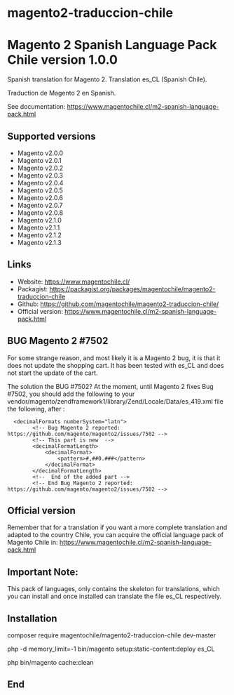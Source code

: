 # magento2-traduccion-chile
# Magento 2 Spanish Language Pack Chile version 1.0.0

Spanish translation for Magento 2. Translation es_CL (Spanish Chile).

Traduction de Magento 2 en Spanish.

See documentation: https://www.magentochile.cl/m2-spanish-language-pack.html


## Supported versions

* Magento v2.0.0
* Magento v2.0.1
* Magento v2.0.2
* Magento v2.0.3
* Magento v2.0.4
* Magento v2.0.5
* Magento v2.0.6
* Magento v2.0.7
* Magento v2.0.8
* Magento v2.1.0
* Magento v2.1.1
* Magento v2.1.2
* Magento v2.1.3

## Links

* Website: https://www.magentochile.cl/
* Packagist: https://packagist.org/packages/magentochile/magento2-traduccion-chile
* Github: https://github.com/magentochile/magento2-traduccion-chile/
* Official version: https://www.magentochile.cl/m2-spanish-language-pack.html

## BUG Magento 2 #7502
For some strange reason, and most likely it is a Magento 2 bug, it is that it does not update the shopping cart. It has been tested with es_CL and does not start the update of the cart.

The solution the BUG #7502? At the moment, until Magento 2 fixes Bug #7502, you should add the following to your vendor/magento/zendframework1/library/Zend/Locale/Data/es_419.xml file the following, after <decimalFormats numberSystem="latn">:

      <decimalFormats numberSystem="latn">
			<!-- Bug Magento 2 reported: https://github.com/magento/magento2/issues/7502 -->
			<!-- This part is new  -->
			<decimalFormatLength>
				<decimalFormat>
					<pattern>#,##0.###</pattern>
				</decimalFormat>
			</decimalFormatLength>
			<!--  End of the added part -->
			<!-- End Bug Magento 2 reported: https://github.com/magento/magento2/issues/7502 -->



## Official version
Remember that for a translation if you want a more complete translation and adapted to the country Chile, you can acquire the official language pack of Magento Chile in: https://www.magentochile.cl/m2-spanish-language-pack.html

## Important Note: 
This pack of languages, only contains the skeleton for translations, which you can install and once installed can translate the file es_CL respectively.

## Installation
composer require magentochile/magento2-traduccion-chile dev-master

php -d memory_limit=-1 bin/magento setup:static-content:deploy es_CL

php bin/magento cache:clean

## End
